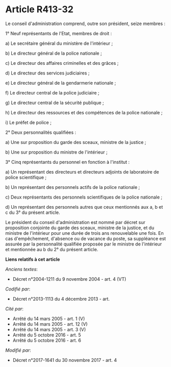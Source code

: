 # Article R413-32

Le conseil d'administration comprend, outre son président, seize membres :

1° Neuf représentants de l'Etat, membres de droit :

a) Le secrétaire général du ministère de l'intérieur ;

b) Le directeur général de la police nationale ;

c) Le directeur des affaires criminelles et des grâces ;

d) Le directeur des services judiciaires ;

e) Le directeur général de la gendarmerie nationale ;

f) Le directeur central de la police judiciaire ;

g) Le directeur central de la sécurité publique ;

h) Le directeur des ressources et des compétences de la police nationale ;

i) Le préfet de police ;

2° Deux personnalités qualifiées :

a) Une sur proposition du garde des sceaux, ministre de la justice ;

b) Une sur proposition du ministre de l'intérieur ;

3° Cinq représentants du personnel en fonction à l'institut :

a) Un représentant des directeurs et directeurs adjoints de laboratoire de police scientifique ;

b) Un représentant des personnels actifs de la police nationale ;

c) Deux représentants des personnels scientifiques de la police nationale ;

d) Un représentant des personnels autres que ceux mentionnés aux a, b et c du 3° du présent article.

Le président du conseil d'administration est nommé par décret sur proposition conjointe du garde des sceaux, ministre de la
justice, et du ministre de l'intérieur pour une durée de trois ans renouvelable une fois. En cas d'empêchement, d'absence ou
de vacance du poste, sa suppléance est assurée par la personnalité qualifiée proposée par le ministre de l'intérieur et
mentionnée au b du 2° du présent article.

**Liens relatifs à cet article**

_Anciens textes_:

  - Décret n°2004-1211 du 9 novembre 2004 - art. 4 (VT)

_Codifié par_:

  - Décret n°2013-1113 du 4 décembre 2013 - art.

_Cité par_:

  - Arrêté du 14 mars 2005 - art. 1 (V)
  - Arrêté du 14 mars 2005 - art. 12 (V)
  - Arrêté du 14 mars 2005 - art. 3 (V)
  - Arrêté du 5 octobre 2016 - art. 5
  - Arrêté du 5 octobre 2016 - art. 6

_Modifié par_:

  - Décret n°2017-1641 du 30 novembre 2017 - art. 4
